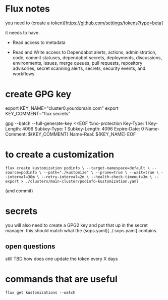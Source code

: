 # Flux notes
you need to (create a token)[https://github.com/settings/tokens?type=beta]

it needs to have.

* Read access to metadata

* Read and Write access to Dependabot alerts, actions, administration, code, commit statuses, dependabot secrets, deployments, discussions, environments, issues, merge queues, pull requests, repository advisories, secret scanning alerts, secrets, security events, and workflows
# create GPG key
export KEY_NAME="cluster0.yourdomain.com"
export KEY_COMMENT="flux secrets"

gpg --batch --full-generate-key <<EOF
%no-protection
Key-Type: 1
Key-Length: 4096
Subkey-Type: 1
Subkey-Length: 4096
Expire-Date: 0
Name-Comment: ${KEY_COMMENT}
Name-Real: ${KEY_NAME}
EOF

# to create a customization

`
flux create kustomization podinfo \
  --target-namespace=default \
  --source=podinfo \
  --path="./kustomize" \
  --prune=true \
  --wait=true \
  --interval=30m \
  --retry-interval=2m \
  --health-check-timeout=3m \
  --export > ./clusters/main-cluster/podinfo-kustomization.yaml
  `

(and commit)

# secrets 
you will also need to create a GPG2 key and put that up in the secret manager.
this should match what the (sops.yaml)[../.sops.yaml] contains.

## open questions
still TBD how does one update the token every X days


# commands that are useful
`
flux get kustomizations --watch
`